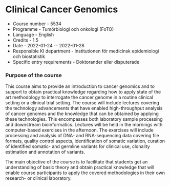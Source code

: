 # Clinical Cancer Genomics

* Course number -	5534
* Programme -	Tumörbiologi och onkologi (FoTO)
* Language	- English
* Credits -	1.5
* Date -	2022-01-24 -- 2022-01-28
* Responsible KI department - 	Institutionen för medicinsk epidemiologi och biostatistik
* Specific entry requirements -	Doktorander eller disputerade

### Purpose of the course	

This course aims to provide an introduction to cancer genomics and to support to obtain practical knowledge regarding how to apply state of the art methodology to interrogate the cancer genome in a routine clinical setting or a clinical trial setting. The course will include lectures covering the technology advancements that have enabled high-throughput analysis of cancer genomes and the knowledge that can be obtained by applying these technologies. This encompasses both laboratory sample processing and downstream bioinformatics. Lectures will be held in the mornings with computer-based exercises in the afternoon. The exercises will include processing and analysis of DNA- and RNA-sequencing data covering file formats, quality control aspects, identification of somatic variation, curation of identified somatic- and germline variants for clinical use, clonality estimation and annotation of variants.

The main objective of the course is to facilitate that students get an understanding of basic theory and obtain practical knowledge that will enable course participants to apply the covered methodologies in their own research- or clinical laboratory.
